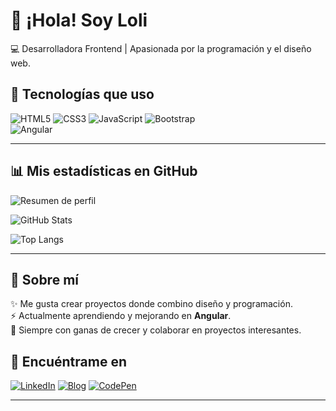 # 👋 ¡Hola! Soy Loli  

💻 Desarrolladora Frontend | Apasionada por la programación y el diseño web.  

## 🚀 Tecnologías que uso
![HTML5](https://img.shields.io/badge/-HTML5-E34F26?style=for-the-badge&logo=html5&logoColor=fff)
![CSS3](https://img.shields.io/badge/-CSS3-1572B6?style=for-the-badge&logo=css3)
![JavaScript](https://img.shields.io/badge/-JavaScript-F7DF1E?style=for-the-badge&logo=javascript&logoColor=000)
![Bootstrap](https://img.shields.io/badge/Bootstrap-7952B3?style=for-the-badge&logo=bootstrap&logoColor=white)  
![Angular](https://img.shields.io/badge/Angular-DD0031?style=for-the-badge&logo=angular&logoColor=white)  

---

## 📊 Mis estadísticas en GitHub  

![Resumen de perfil](https://github-profile-summary-cards.vercel.app/api/cards/profile-details?username=loli-digital&theme=radical)  

![GitHub Stats](https://github-readme-stats.vercel.app/api?username=loli-digital&show_icons=true&theme=radical)  

![Top Langs](https://github-readme-stats.vercel.app/api/top-langs/?username=loli-digital&layout=compact&theme=radical)  

---

## 🌱 Sobre mí  

✨ Me gusta crear proyectos donde combino diseño y programación.  
⚡ Actualmente aprendiendo y mejorando en **Angular**.  
🚀 Siempre con ganas de crecer y colaborar en proyectos interesantes.    


## 🔗 Encuéntrame en  

[![LinkedIn](https://img.shields.io/badge/LinkedIn-0A66C2?style=for-the-badge&logo=linkedin&logoColor=white)](https://www.linkedin.com/in/loli-guerrero/)  [![Blog](https://img.shields.io/badge/Blog-21759B?style=for-the-badge&logo=wordpress&logoColor=white)](https://lolidigital.wordpress.com/)  [![CodePen](https://img.shields.io/badge/CodePen-000000?style=for-the-badge&logo=codepen&logoColor=white)](https://codepen.io/loli-gf)  

---
